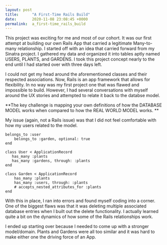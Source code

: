 ```yaml
---
layout: post
title:      "A First-Time Rails Build"
date:       2020-11-08 23:08:45 +0000
permalink:  a_first-time_rails_build
---
```



This project was exciting for me and most of our cohort. It was our first attempt at building our own Rails App that carried a legitimate Many-to-many relationship. I started off with an idea that carried forward from my Sinatra project. I gathered my data and organized it into tables aptly named USERS, PLANTS, and GARDENS. I took this project concept nearly to the end until I had started over with three days left.

I could not get my head around the aforementioned classes and their respected associations. Now, Rails is an app framework that allows for flexibility. In no way was my first project one that was flawed and impossible to build. However, I had several conversations with myself around the UX stories and attempted to relate it back to the databse model.

**The key challenge is mapping your own definitions of how the DATABASE MODEL works when compared to how the REAL WORLD MODEL works. **

My issue (again, not a Rails issue) was that I did not feel comfortable with how my users related to the model. 

```
belongs_to :user
    belongs_to :garden, optional: true
end

class User < ApplicationRecord
   has_many :plants
   has_many :gardens, through: :plants
end

class Garden < ApplicationRecord
    has_many :plants
    has_many :users, through: :plants
    # accepts_nested_attributes_for :plants
end
```

With this in place, I ran into errors and found myself coding into a corner. One of the biggest flaws was that it was deleting multiple associated database entries when I built out the delete functionality. I actually learned quite a bit on the dynamics of how some of the Rails relationships work. 

I ended up starting over because I needed to come up with a stronger model/domain. Plants and Gardens were all too similar and it was hard to make either one the driving force of an App. 


